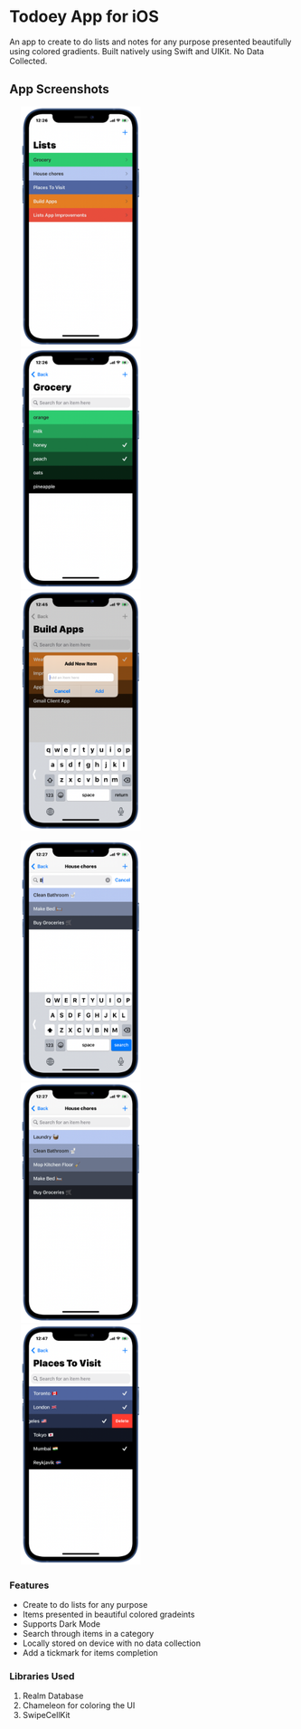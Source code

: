 # Todoey App for iOS

An app to create to do lists and notes for any purpose presented beautifully using colored gradients. Built natively using Swift and UIKit. No Data Collected.

## App Screenshots
<p float="left">
  <img src="screenshots/screenshot-1.PNG" height="425" hspace="20"/>
 <img src="screenshots/screenshot-2.PNG" height="425" hspace="20"/>
 <img src="screenshots/screenshot-3.PNG" height="425" hspace="20"/>
</p>

<p float="left">
  <img src="screenshots/screenshot-4.PNG" height="425" hspace="20"/>
 <img src="screenshots/screenshot-5.PNG" height="425" hspace="20"/>
 <img src="screenshots/screenshot-6.PNG" height="425" hspace="20"/>
</p>



### Features

* Create to do lists for any purpose
* Items presented in beautiful colored gradeints
* Supports Dark Mode
* Search through items in a category
* Locally stored on device with no data collection
* Add a tickmark for items completion



### Libraries Used

1. Realm Database
2. Chameleon for coloring the UI
3. SwipeCellKit
